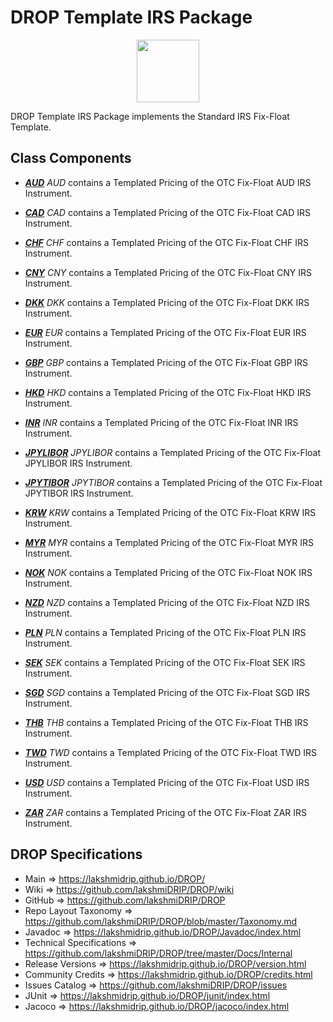 # DROP Template IRS Package

<p align="center"><img src="https://github.com/lakshmiDRIP/DROP/blob/master/DRIP_Logo.gif?raw=true" width="100"></p>

DROP Template IRS Package implements the Standard IRS Fix-Float Template.


## Class Components

 * [***AUD***](https://github.com/lakshmiDRIP/DROP/tree/master/src/main/java/org/drip/template/irs/AUD.java)
 <i>AUD</i> contains a Templated Pricing of the OTC Fix-Float AUD IRS Instrument.

 * [***CAD***](https://github.com/lakshmiDRIP/DROP/tree/master/src/main/java/org/drip/template/irs/CAD.java)
 <i>CAD</i> contains a Templated Pricing of the OTC Fix-Float CAD IRS Instrument.

 * [***CHF***](https://github.com/lakshmiDRIP/DROP/tree/master/src/main/java/org/drip/template/irs/CHF.java)
 <i>CHF</i> contains a Templated Pricing of the OTC Fix-Float CHF IRS Instrument.

 * [***CNY***](https://github.com/lakshmiDRIP/DROP/tree/master/src/main/java/org/drip/template/irs/CNY.java)
 <i>CNY</i> contains a Templated Pricing of the OTC Fix-Float CNY IRS Instrument.

 * [***DKK***](https://github.com/lakshmiDRIP/DROP/tree/master/src/main/java/org/drip/template/irs/DKK.java)
 <i>DKK</i> contains a Templated Pricing of the OTC Fix-Float DKK IRS Instrument.

 * [***EUR***](https://github.com/lakshmiDRIP/DROP/tree/master/src/main/java/org/drip/template/irs/EUR.java)
 <i>EUR</i> contains a Templated Pricing of the OTC Fix-Float EUR IRS Instrument.

 * [***GBP***](https://github.com/lakshmiDRIP/DROP/tree/master/src/main/java/org/drip/template/irs/GBP.java)
 <i>GBP</i> contains a Templated Pricing of the OTC Fix-Float GBP IRS Instrument.

 * [***HKD***](https://github.com/lakshmiDRIP/DROP/tree/master/src/main/java/org/drip/template/irs/HKD.java)
 <i>HKD</i> contains a Templated Pricing of the OTC Fix-Float HKD IRS Instrument.

 * [***INR***](https://github.com/lakshmiDRIP/DROP/tree/master/src/main/java/org/drip/template/irs/INR.java)
 <i>INR</i> contains a Templated Pricing of the OTC Fix-Float INR IRS Instrument.

 * [***JPYLIBOR***](https://github.com/lakshmiDRIP/DROP/tree/master/src/main/java/org/drip/template/irs/JPYLIBOR.java)
 <i>JPYLIBOR</i> contains a Templated Pricing of the OTC Fix-Float JPYLIBOR IRS Instrument.

 * [***JPYTIBOR***](https://github.com/lakshmiDRIP/DROP/tree/master/src/main/java/org/drip/template/irs/JPYTIBOR.java)
 <i>JPYTIBOR</i> contains a Templated Pricing of the OTC Fix-Float JPYTIBOR IRS Instrument.

 * [***KRW***](https://github.com/lakshmiDRIP/DROP/tree/master/src/main/java/org/drip/template/irs/KRW.java)
 <i>KRW</i> contains a Templated Pricing of the OTC Fix-Float KRW IRS Instrument.

 * [***MYR***](https://github.com/lakshmiDRIP/DROP/tree/master/src/main/java/org/drip/template/irs/MYR.java)
 <i>MYR</i> contains a Templated Pricing of the OTC Fix-Float MYR IRS Instrument.

 * [***NOK***](https://github.com/lakshmiDRIP/DROP/tree/master/src/main/java/org/drip/template/irs/NOK.java)
 <i>NOK</i> contains a Templated Pricing of the OTC Fix-Float NOK IRS Instrument.

 * [***NZD***](https://github.com/lakshmiDRIP/DROP/tree/master/src/main/java/org/drip/template/irs/NZD.java)
 <i>NZD</i> contains a Templated Pricing of the OTC Fix-Float NZD IRS Instrument.

 * [***PLN***](https://github.com/lakshmiDRIP/DROP/tree/master/src/main/java/org/drip/template/irs/PLN.java)
 <i>PLN</i> contains a Templated Pricing of the OTC Fix-Float PLN IRS Instrument.

 * [***SEK***](https://github.com/lakshmiDRIP/DROP/tree/master/src/main/java/org/drip/template/irs/SEK.java)
 <i>SEK</i> contains a Templated Pricing of the OTC Fix-Float SEK IRS Instrument.

 * [***SGD***](https://github.com/lakshmiDRIP/DROP/tree/master/src/main/java/org/drip/template/irs/SGD.java)
 <i>SGD</i> contains a Templated Pricing of the OTC Fix-Float SGD IRS Instrument.

 * [***THB***](https://github.com/lakshmiDRIP/DROP/tree/master/src/main/java/org/drip/template/irs/THB.java)
 <i>THB</i> contains a Templated Pricing of the OTC Fix-Float THB IRS Instrument.

 * [***TWD***](https://github.com/lakshmiDRIP/DROP/tree/master/src/main/java/org/drip/template/irs/TWD.java)
 <i>TWD</i> contains a Templated Pricing of the OTC Fix-Float TWD IRS Instrument.

 * [***USD***](https://github.com/lakshmiDRIP/DROP/tree/master/src/main/java/org/drip/template/irs/USD.java)
 <i>USD</i> contains a Templated Pricing of the OTC Fix-Float USD IRS Instrument.

 * [***ZAR***](https://github.com/lakshmiDRIP/DROP/tree/master/src/main/java/org/drip/template/irs/ZAR.java)
 <i>ZAR</i> contains a Templated Pricing of the OTC Fix-Float ZAR IRS Instrument.


## DROP Specifications

 * Main                     => https://lakshmidrip.github.io/DROP/
 * Wiki                     => https://github.com/lakshmiDRIP/DROP/wiki
 * GitHub                   => https://github.com/lakshmiDRIP/DROP
 * Repo Layout Taxonomy     => https://github.com/lakshmiDRIP/DROP/blob/master/Taxonomy.md
 * Javadoc                  => https://lakshmidrip.github.io/DROP/Javadoc/index.html
 * Technical Specifications => https://github.com/lakshmiDRIP/DROP/tree/master/Docs/Internal
 * Release Versions         => https://lakshmidrip.github.io/DROP/version.html
 * Community Credits        => https://lakshmidrip.github.io/DROP/credits.html
 * Issues Catalog           => https://github.com/lakshmiDRIP/DROP/issues
 * JUnit                    => https://lakshmidrip.github.io/DROP/junit/index.html
 * Jacoco                   => https://lakshmidrip.github.io/DROP/jacoco/index.html
